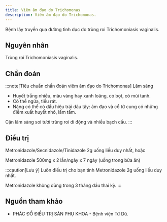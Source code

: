 ```yaml
---
title: Viêm âm đạo do Trichomonas
description: Viêm âm đạo do Trichomonas.
---
```


Bệnh lây truyền qua đường tình dục do trùng roi Trichomoniasis vaginalis.

## Nguyên nhân

Trùng roi Trichomoniasis vaginalis.

## Chẩn đoán

:::note[Tiêu chuẩn chẩn đoán viêm âm đạo do Trichomonas]
Lâm sàng

- Huyết trắng nhiều, màu vàng hay xanh loãng, có bọt, có mùi tanh.
- Có thể ngứa, tiểu rát.
- Nặng có thể có dấu hiệu trái dâu tây: âm đạo và cổ tử cung có những điểm xuất huyết nhỏ, lấm tấm.

Cận lâm sàng soi tươi trùng roi di động và nhiều bạch cầu.
:::

## Điều trị

Metronidazole/Secnidazole/Tinidazole 2g uống liều duy nhất, hoặc

Metronidazole 500mg x 2 lần/ngày x 7 ngày (uống trong bữa ăn)

:::caution[Lưu ý]
Luôn điều trị cho bạn tình Metronidazole 2g uống liều duy nhất.

Metronidazole không dùng trong 3 tháng đầu thai kỳ.
:::

## Nguồn tham khảo

- PHÁC ĐỒ ĐIỀU TRỊ SẢN PHỤ KHOA - Bệnh viện Từ Dũ.
